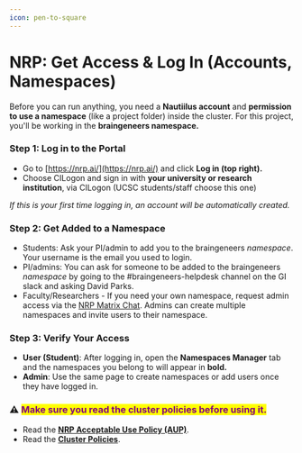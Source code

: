 ```yaml
---
icon: pen-to-square
---
```


# NRP: Get Access & Log In (Accounts, Namespaces)

Before you can run anything, you need a **Nautiilus account** and **permission to use a namespace** (like a project folder) inside the cluster. For this project, you'll be working in the **braingeneers namespace.**

### Step 1: Log in to the Portal

* Go to [https://nrp.ai/](https://nrp.ai/) and click **Log in (top right).**
* Choose CILogon and sign in with **your university or research institution**, via CILogon (UCSC students/staff choose this one)

_If this is your first time logging in, an account will be automatically created._

### Step 2: Get Added to a Namespace

* Students: Ask your PI/admin to add you to the braingeneers _namespace_. Your username is the email you used to login.
* PI/admins: You can ask for someone to be added to the braingeneers _namespace_ by going to the #braingeneers-helpdesk channel on the GI slack and asking David Parks.
* Faculty/Researchers - If you need your own namespace, request admin access via the [NRP Matrix Chat](https://matrix.to/#/#nautilus-users:matrix.org). Admins can create multiple namespaces and invite users to their namespace.&#x20;

### Step 3: Verify Your Access

* **User (Student)**: After logging in, open the **Namespaces Manager** tab and the namespaces you belong to will appear in **bold.**
* **Admin**: Use the same page to create namespaces or add users once they have logged in.&#x20;

### ⚠️ <mark style="color:purple;">Make sure you read the cluster policies before using it.</mark>

* Read the [**NRP Acceptable Use Policy (AUP)**](https://nrp.ai/NRP-AUP.pdf).
* Read the [**Cluster Policies**](https://nrp.ai/documentation/userdocs/start/policies/).
